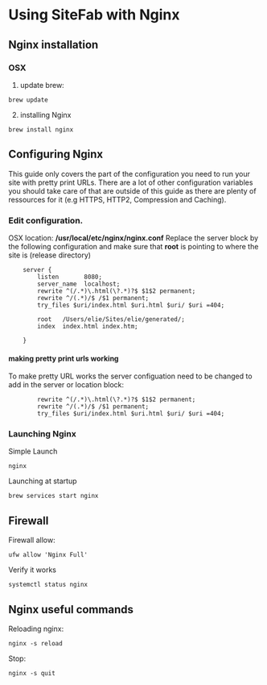 # Using SiteFab with Nginx

## Nginx installation

### OSX

1. update brew:

``` 
brew update
```

2. installing Nginx

```
brew install nginx
```

##  Configuring Nginx

This guide only covers the part of the configuration you need to run your site with pretty print URLs. There are a lot of other configuration
variables you should take care of that are outside of this guide as there are plenty of ressources for it (e.g HTTPS, HTTP2, Compression and Caching).

### Edit configuration.
OSX location: **/usr/local/etc/nginx/nginx.conf**
Replace the server block by the following configuration and make sure that **root** is pointing to where the site is (release directory)
```
    server {
        listen       8080;
        server_name  localhost;
	    rewrite ^(/.*)\.html(\?.*)?$ $1$2 permanent; 
	    rewrite ^/(.*)/$ /$1 permanent;
      	try_files $uri/index.html $uri.html $uri/ $uri =404; 

        root   /Users/elie/Sites/elie/generated/;
        index  index.html index.htm;
		    
    }
```

#### making pretty print urls working
To make pretty URL works the server configuation need to be changed to add in the server or location block:
```
        rewrite ^(/.*)\.html(\?.*)?$ $1$2 permanent; 
	    rewrite ^/(.*)/$ /$1 permanent;
      	try_files $uri/index.html $uri.html $uri/ $uri =404; 
```

### Launching Nginx
Simple Launch
```
nginx
```
Launching at startup
```
brew services start nginx
```

## Firewall
Firewall allow:
```
ufw allow 'Nginx Full'
```

Verify it works
```
systemctl status nginx
```


## Nginx useful commands

Reloading nginx:
```
nginx -s reload
```

Stop:
```
nginx -s quit
```